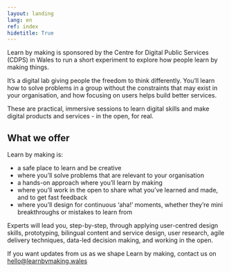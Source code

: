 ```yaml
---
layout: landing
lang: en
ref: index
hidetitle: True
---
```


Learn by making is sponsored by the Centre for Digital Public Services (CDPS) in Wales to run a short experiment to explore how people learn by making things.  

It’s a digital lab giving people the freedom to think differently. You’ll learn how to solve problems in a group without the constraints that may exist in your organisation, and how focusing on users helps build better services.

These are practical, immersive sessions to learn digital skills and make digital products and services - in the open, for real.  

## What we offer

Learn by making is:

* a safe place to learn and be creative
* where you’ll solve problems that are relevant to your organisation
* a hands-on approach where you’ll learn by making
* where you’ll work in the open to share what you’ve learned and made, and to get fast feedback
* where you’ll design for continuous ‘aha!’ moments, whether they’re mini breakthroughs or mistakes to learn from

Experts will lead you, step-by-step, through applying user-centred design skills, prototyping, bilingual content and service design, user research, agile delivery techniques, data-led decision making, and working in the open.  

If you want updates from us as we shape Learn by making, contact us on [hello@learnbymaking.wales](mailto:hello@learnbymaking.wales)
